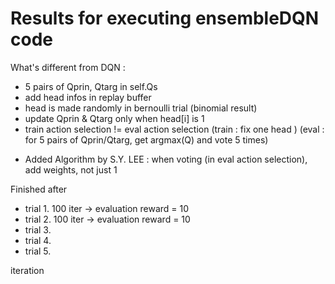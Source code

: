 # Results for executing ensembleDQN code

What's different from DQN :
- 5 pairs of Qprin, Qtarg in self.Qs
- add head infos in replay buffer
- head is made randomly in bernoulli trial (binomial result)
- update Qprin & Qtarg only when head[i] is 1
- train action selection != eval action selection
    (train : fix one head )
    (eval : for 5 pairs of Qprin/Qtarg, get argmax(Q) and vote 5 times)

* Added Algorithm by S.Y. LEE :
when voting (in eval action selection), add weights, not just 1




Finished after

- trial 1. 100 iter -> evaluation reward = 10
- trial 2. 100 iter -> evaluation reward = 10
- trial 3. 
- trial 4. 
- trial 5.

iteration
